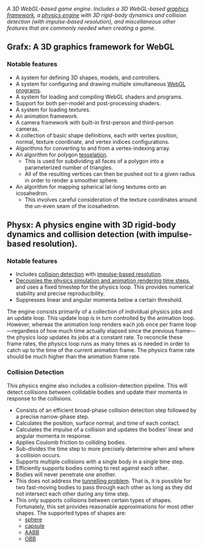 _A 3D WebGL-based game engine. Includes a 3D WebGL-based [graphics framework][grafx], a [physics engine][physx] with 3D rigid-body dynamics and collision detection (with impulse-based resolution), and miscellaneous other features that are commonly needed when creating a game._

## Grafx: A 3D graphics framework for WebGL

### Notable features

- A system for defining 3D shapes, models, and controllers.
- A system for configuring and drawing multiple simultaneous [WebGL programs][webgl-program].
- A system for loading and compiling WebGL shaders and programs.
- Support for both per-model and post-processing shaders. 
- A system for loading textures.
- An animation framework.
- A camera framework with built-in first-person and third-person cameras.
- A collection of basic shape definitions, each with vertex position, normal, texture coordinate, and vertex indices configurations.
- Algorithms for converting to and from a vertex-indexing array.
- An algorithm for polygon [tesselation][tesselation].
  - This is used for subdividing all faces of a polygon into a parameterized number of triangles.
  - All of the resulting vertices can then be pushed out to a given radius in order to render a smoother sphere.
- An algorithm for mapping spherical lat-long textures onto an icosahedron.
  - This involves careful consideration of the texture coordinates around the un-even seam of the icosahedron.

## Physx: A physics engine with 3D rigid-body dynamics and collision detection (with impulse-based resolution).

### Notable features

- Includes [collision detection][collision-detection] with [impulse-based resolution][collision-resolution].
- [Decouples the physics simulation and animation rendering time steps][stable-time-steps], and uses a fixed timestep for the physics loop. This provides numerical stability and precise reproducibility.
- Suppresses linear and angular momenta below a certain threshold.

The engine consists primarily of a collection of individual physics jobs and an update loop. This update loop is in turn controlled by the animation loop. However, whereas the animation loop renders each job once per frame loop&mdash;regardless of how much time actually elapsed since the previous frame&mdash;the physics loop updates its jobs at a constant rate. To reconcile these frame rates, the physics loop runs as many times as is needed in order to catch up to the time of the current animation frame. The physics frame rate should be much higher than the animation frame rate.

### Collision Detection

This physics engine also includes a collision-detection pipeline. This will detect collisions between collidable bodies and update their momenta in response to the collisions.

- Consists of an efficient broad-phase collision detection step followed by a precise narrow-phase step.
- Calculates the position, surface normal, and time of each contact.
- Calculates the impulse of a collision and updates the bodies' linear and angular momenta in response.
- Applies Coulomb friction to colliding bodies.
- Sub-divides the time step to more precisely determine when and where a collision occurs.
- Supports multiple collisions with a single body in a single time step.
- Efficiently supports bodies coming to rest against each other.
- Bodies will never penetrate one another.
- This does not address the [tunnelling problem][tunnelling-problem]. That is, it is possible for two fast-moving bodies to pass through each other as long as they did not intersect each other during any time step.
- This only supports collisions between certain types of shapes. Fortunately, this set provides reasonable approximations for most other shapes. The supported types of shapes are:
    - [sphere][sphere]
    - [capsule][capsule]
    - [AABB][aabb]
    - [OBB][obb]


[grafx]: https://github.com/levilindsey/grafx
[physx]: https://github.com/levilindsey/physx

[webgl-program]: https://developer.mozilla.org/en-US/docs/Web/API/WebGLProgram
[tesselation]: https://en.wikipedia.org/wiki/Tessellation

[collision-detection]: https://en.wikipedia.org/wiki/Collision_detection
[collision-resolution]: https://en.wikipedia.org/wiki/Collision_response#Impulse-based_contact_model
[stable-time-steps]: https://gafferongames.com/post/fix_your_timestep/
[tunnelling-problem]: https://www.aorensoftware.com/blog/2011/06/01/when-bullets-move-too-fast/
[sphere]: https://en.wikipedia.org/wiki/Sphere
[capsule]: https://en.wikipedia.org/wiki/Capsule_(geometry)
[aabb]: https://en.wikipedia.org/w/index.php?title=Axis-aligned_bounding_box&redirect=no
[obb]: https://en.wikipedia.org/w/index.php?title=Oriented_bounding_box&redirect=no
